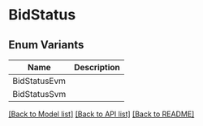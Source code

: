 # BidStatus

## Enum Variants

| Name         | Description |
| ------------ | ----------- |
| BidStatusEvm |             |
| BidStatusSvm |             |

[[Back to Model list]](../README.md#documentation-for-models) [[Back to API list]](../README.md#documentation-for-api-endpoints) [[Back to README]](../README.md)
